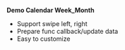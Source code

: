 **Demo Calendar Week_Month**
- Support swipe left, right
- Prepare func callback/update data
- Easy to customize
